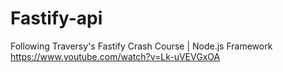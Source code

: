 # Fastify-api

Following Traversy's Fastify Crash Course | Node.js Framework
https://www.youtube.com/watch?v=Lk-uVEVGxOA

